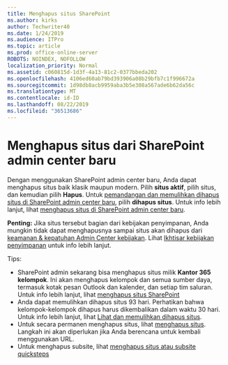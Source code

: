 ```yaml
---
title: Menghapus situs SharePoint
ms.author: kirks
author: Techwriter40
ms.date: 1/24/2019
ms.audience: ITPro
ms.topic: article
ms.prod: office-online-server
ROBOTS: NOINDEX, NOFOLLOW
localization_priority: Normal
ms.assetid: c060815d-1d3f-4a13-81c2-0377bbeda202
ms.openlocfilehash: 4106ed60ab79bd393906a08b29bfb7c1f996672a
ms.sourcegitcommit: 1d98db8acb9959aba3b5e308a567ade6b62da56c
ms.translationtype: MT
ms.contentlocale: id-ID
ms.lasthandoff: 08/22/2019
ms.locfileid: "36513686"
---
```

# <a name="delete-a-site-from-the-new-sharepoint-admin-center"></a>Menghapus situs dari SharePoint admin center baru

Dengan menggunakan SharePoint admin center baru, Anda dapat menghapus situs baik klasik maupun modern. Pilih **situs aktif**, pilih situs, dan kemudian pilih **Hapus**. Untuk [pemandangan dan memulihkan dihapus situs di SharePoint admin center baru](https://docs.microsoft.com/sharepoint/view-and-restore-deleted-sites-in-new-admin-center), pilih **dihapus situs**. Untuk info lebih lanjut, lihat [menghapus situs di SharePoint admin center baru](https://docs.microsoft.com/sharepoint/delete-site-collection#delete-a-site-in-the-new-sharepoint-admin-center).

**Penting:** Jika situs tersebut bagian dari kebijakan penyimpanan, Anda mungkin tidak dapat menghapusnya sampai situs akan dihapus dari [keamanan &amp; kepatuhan Admin Center kebijakan](https://protection.office.com/?rfr=AdminCenter#/homepage). Lihat [Ikhtisar kebijakan penyimpanan](https://docs.microsoft.com/office365/securitycompliance/retention-policies#content-in-onedrive-accounts-and-sharepoint-sites) untuk info lebih lanjut. 

Tips:
- SharePoint admin sekarang bisa menghapus situs milik **Kantor 365 kelompok**. Ini akan menghapus kelompok dan semua sumber daya, termasuk kotak pesan Outlook dan kalender, dan setiap tim saluran. Untuk info lebih lanjut, lihat [menghapus situs SharePoint](https://docs.microsoft.com/sharepoint/manage-sites-in-new-admin-center#delete-a-site)
- Anda dapat memulihkan dihapus situs 93 hari. Perhatikan bahwa kelompok-kelompok dihapus harus dikembalikan dalam waktu 30 hari. Untuk info lebih lanjut, lihat [Lihat dan memulihkan dihapus situs](https://docs.microsoft.com/sharepoint/view-and-restore-deleted-sites-in-new-admin-center).
- Untuk secara permanen menghapus situs, lihat [menghapus situs](https://docs.microsoft.com/sharepoint/delete-site-collection#permanently-delete-a-site). Langkah ini akan diperlukan jika Anda berencana untuk kembali menggunakan URL. 
- Untuk menghapus subsite, lihat [menghapus situs atau subsite quicksteps](https://support.office.com/article/Delete-a-SharePoint-site-or-subsite-bc37b743-0cef-475e-9a8c-8fc4d40179fb#__bkmkshortcut)
